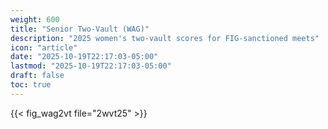 ```yaml
---
weight: 600
title: "Senior Two-Vault (WAG)"
description: "2025 women's two-vault scores for FIG-sanctioned meets"
icon: "article"
date: "2025-10-19T22:17:03-05:00"
lastmod: "2025-10-19T22:17:03-05:00"
draft: false
toc: true
---
```


{{< fig_wag2vt file="2wvt25" >}}